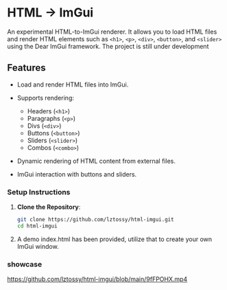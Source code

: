 # HTML -> ImGui

An experimental HTML-to-ImGui renderer. It allows you to load HTML files and render HTML elements such as `<h1>`, `<p>`, `<div>`, `<button>`, and `<slider>` using the Dear ImGui framework. The project is still under development

## Features

- Load and render HTML files into ImGui.
- Supports rendering:
  - Headers (`<h1>`)
  - Paragraphs (`<p>`)
  - Divs (`<div>`)
  - Buttons (`<button>`)
  - Sliders (`<slider>`)
  - Combos (`<combo>`)

- Dynamic rendering of HTML content from external files.
- ImGui interaction with buttons and sliders.

### Setup Instructions

1. **Clone the Repository**:
   ```bash
   git clone https://github.com/lztossy/html-imgui.git
   cd html-imgui

2. A demo index.html has been provided, utilize that to create your own ImGui window.

### showcase
https://github.com/lztossy/html-imgui/blob/main/9fFPOHX.mp4
